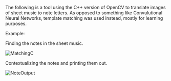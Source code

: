 The following is a tool using the C++ version of OpenCV to translate images of sheet music to note letters. As opposed to something like Convulutional Neural Networks, template matching was used instead, mostly for learning purposes.

Example:

Finding the notes in the sheet music.

![MatchingC](https://user-images.githubusercontent.com/38588759/97214659-c8216900-1799-11eb-84db-5b13f6012a09.png)

Contextualizing the notes and printing them out.

![NoteOutput](https://user-images.githubusercontent.com/38588759/97214389-6f51d080-1799-11eb-98b7-5b7edf5f74ea.png)
